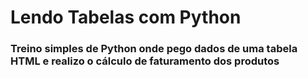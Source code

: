 # Lendo Tabelas com Python

### Treino simples de Python onde pego dados de uma tabela HTML e realizo o cálculo de faturamento dos produtos
